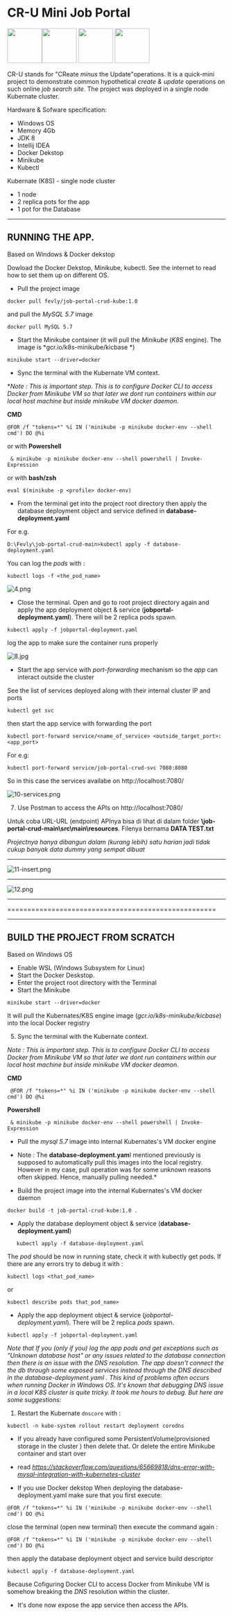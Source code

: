 # CR-U Mini Job Portal





<img src="https://i.postimg.cc/c15jLGQK/ww1.png" width="80"><img src="https://i.postimg.cc/KzdM05KD/ww2.png" width="80"> <img src="https://i.postimg.cc/FRPPz8Bs/ww4.png" width="80"> <img src="https://i.postimg.cc/pLZc3mJF/ww3.png" width="80">





CR-U stands for "CReate *minus* the Update"operations. It is a quick-mini project to demonstrate common hypothetical *create & update* operations on such online *job search site*. The project was deployed in a single node Kubernate cluster.

Hardware & Sofware specification:
- Windows OS
- Memory 4Gb
- JDK 8
- Intellij IDEA
- Docker Dekstop
- Minikube
- Kubectl

Kubernate (K8S) - single node cluster
- 1 node
- 2 replica pots for the app
- 1 pot for the Database

------------


## RUNNING THE APP.

Based on Windows & Docker dekstop 

Dowload the Docker Dekstop, Minikube, kubectl. See the internet to read how to set them up on different OS.


- Pull the project image

`docker pull fevly/job-portal-crud-kube:1.0`

and pull the *MySQL 5.7* image

`docker pull MySQL 5.7`

- Start the Minikube container (it will pull the *Minikube* (*K8S* engine). The image is *gcr.io/k8s-minikube/kicbase *)

`minikube start --driver=docker`

- Sync the terminal with the Kubernate VM context. 

**Note : This is important step. This is to configure Docker CLI to access Docker from Minikube VM so that later we dont run containers within our local host machine but inside minikube VM docker daemon.*

**CMD**

`@FOR /f "tokens=*" %i IN ('minikube -p minikube docker-env --shell cmd') DO @%i`

or with **Powershell**

` & minikube -p minikube docker-env --shell powershell | Invoke-Expression`

or with **bash/zsh**

`eval $(minikube -p <profile> docker-env) `


- From the terminal get into the project root directory then apply the database deployment object and service defined in **database-deployment.yaml**

For e.g.

`D:\Fevly\job-portal-crud-main>kubectl apply -f database-deployment.yaml`

You can  log the *pods* with :

`kubectl logs -f <the_pod_name>`

![4.png](https://i.postimg.cc/pL1tN5qS/4.png)

- Close the terminal. Open and go to root project directory again and apply the app deployment object & service  (**jobportal-deployment.yaml**). There will be 2 replica pods spawn.

`kubectl apply -f jobportal-deployment.yaml`

log the app to make sure the container runs properly

![8.jpg](https://i.postimg.cc/HnM2BRjz/8.jpg)


- Start the app service with *port-forwarding* mechanism so the *app* can interact outside the cluster

See the list of services deployed along with their internal cluster IP and ports

`kubectl get svc`

then start the app service with forwarding the port

`kubectl port-forward service/<name_of_service> <outside_target_port>:<app_port>`

For e.g:

`kubectl port-forward service/job-portal-crud-svc 7080:8080`

So in this case the services availabe on http://localhost:7080/

![10-services.png](https://i.postimg.cc/nhrsx7Gb/10-services.png)


7. Use Postman to access the APIs on  http://localhost:7080/

Untuk coba URL-URL (endpoint) APInya bisa di lihat di dalam folder **\job-portal-crud-main\src\main\resources**. Filenya bernama **DATA TEST.txt**

*Projectnya hanya dibangun dalam (kurang lebih) satu harian jadi tidak cukup banyak data dummy yang sempat dibuat*

------------



![11-insert.png](https://i.postimg.cc/pr1HJ9hz/11-insert.png)


------------

![12.png](https://i.postimg.cc/3RcSL218/12.png)


------------

====================================================

------------

## BUILD THE PROJECT FROM SCRATCH
Based on Windows OS

-  Enable WSL (Windows Subsystem for Linux)
- Start the Docker Deskstop. 
- Enter the project root directory with the Terminal
- Start the Minikube 

`minikube start --driver=docker`

It will pull the Kubernates/K8S engine image (*gcr.io/k8s-minikube/kicbase*) into the local Docker registry

5. Sync the terminal with the Kubernate context. 

*Note : This is important step. This is to configure Docker CLI to access Docker from Minikube VM so that later we dont run containers within our local host machine but inside minikube VM docker deamon.*

**CMD**

` @FOR /f "tokens=*" %i IN ('minikube -p minikube docker-env --shell cmd') DO @%i`

**Powershell**

` & minikube -p minikube docker-env --shell powershell | Invoke-Expression`


- Pull the *mysql 5.7*  image into internal Kubernates's VM docker engine
 
* Note : The **database-deployment.yam**l mentioned previously is supposed to automatically pull this images into the local registry. However in my case, pull operation was for some unknown reasons often skipped. Hence, manually pulling needed.*

- Build the project image into the internal Kubernates's VM docker daemon

`docker build -t job-portal-crud-kube:1.0 .`

- Apply the database deployment  object & service  (**database-deployment.yaml**)

`   kubectl apply -f database-deployment.yaml`

The *pod* should be now in running state, check it with kubectly get pods. If there are any errors try to debug it with :

`kubectl logs <that_pod_name>`

or

`kubectl describe pods that_pod_name>`


- Apply the app deployment object & service  (*jobportal-deployment.yaml*). There will be 2 replica *pods* spawn.

`kubectl apply -f jobportal-deployment.yaml`

*Note that If you (only if you) log the app pods and get exceptions such as "Unknown database host" or any issues related to the database connection then there is an issue with the DNS resolution. The app doesn't connect the the db through some exposed services instead through the DNS described in the database-deployment.yaml . This kind of problems often occurs when running Docker in Windows OS. It's known that debugging DNS issue in a local K8S cluster is quite tricky. It took me hours to debug. But here are some suggestions:*

1. Restart the Kubernate `dnscore` with :

`kubectl -n kube-system rollout restart deployment coredns`

- If you already have  configured  some PersistentVolume(provisioned storage in the cluster ) then delete that. Or delete the entire Minikube container and start over

- read *https://stackoverflow.com/questions/65669818/dns-error-with-mysql-integration-with-kubernetes-cluster*

- If you use Docker dekstop When deploying the database-deployment.yaml make sure that you first execute:

`@FOR /f "tokens=*" %i IN ('minikube -p minikube docker-env --shell cmd') DO @%i`

close the terminal (open new terminal) then execute the command again :

`@FOR /f "tokens=*" %i IN ('minikube -p minikube docker-env --shell cmd') DO @%i `


then apply the database deployment object and service build descriptor

`kubectl apply -f database-deployment.yaml`

Because Cofiguring Docker CLI to access Docker from Minikube VM is somehow breaking the *DNS* resolution within the cluster.

- It's done now expose the app service then access the APIs.
